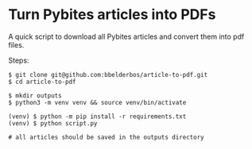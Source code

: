 # Turn Pybites articles into PDFs

A quick script to download all Pybites articles and convert them into pdf files.

Steps:

```
$ git clone git@github.com:bbelderbos/article-to-pdf.git
$ cd article-to-pdf

$ mkdir outputs
$ python3 -m venv venv && source venv/bin/activate

(venv) $ python -m pip install -r requirements.txt
(venv) $ python script.py

# all articles should be saved in the outputs directory
```
